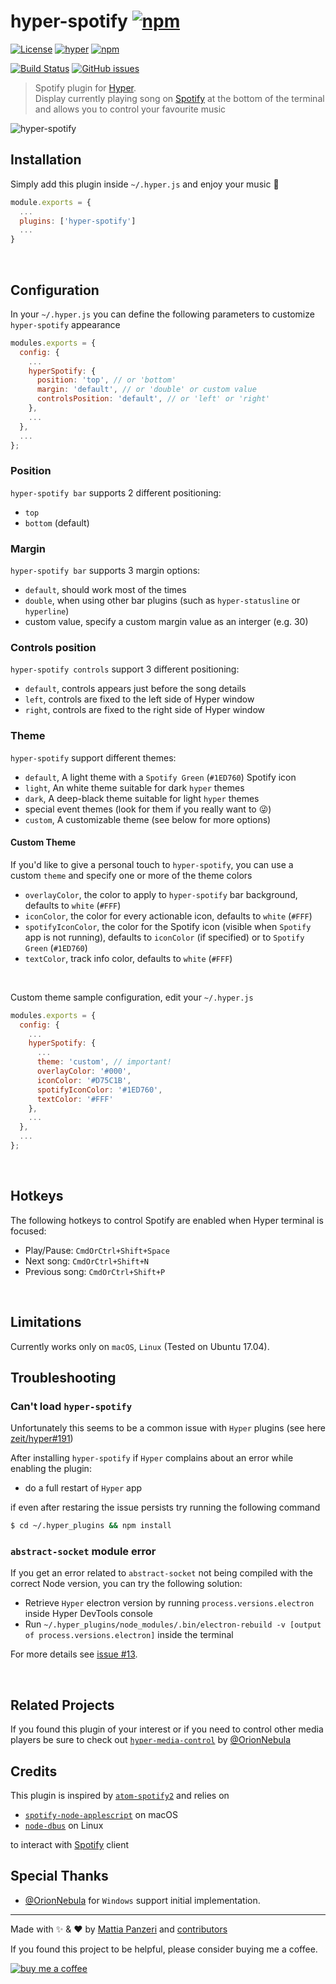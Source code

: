 # hyper-spotify [![npm](https://img.shields.io/npm/v/hyper-spotify.svg)](https://www.npmjs.com/package/hyper-spotify)

[![License](https://img.shields.io/github/license/panz3r/hyper-spotify.svg)](LICENSE.md)
[![hyper](https://img.shields.io/badge/Hyper-v1.3.3-brightgreen.svg)](https://github.com/zeit/hyper/releases/tag/1.3.3)
[![npm](https://img.shields.io/npm/dm/hyper-spotify.svg)](https://www.npmjs.com/package/hyper-spotify)

[![Build Status](https://travis-ci.org/panz3r/hyper-spotify.svg)](https://travis-ci.org/panz3r/hyper-spotify)
[![GitHub issues](https://img.shields.io/github/issues/panz3r/hyper-spotify.svg)](https://github.com/panz3r/hyper-spotify/issues)

> Spotify plugin for [Hyper](https://hyper.is). <br>
Display currently playing song on [Spotify](https://www.spotify.com) at the bottom of the terminal and allows you to control your favourite music

![hyper-spotify](art/preview.png)

## Installation
Simply add this plugin inside `~/.hyper.js` and enjoy your music :musical_note:
```js
module.exports = {
  ...
  plugins: ['hyper-spotify']
  ...
}
```

<br />

## Configuration
In your `~/.hyper.js` you can define the following parameters to customize `hyper-spotify` appearance
```js
modules.exports = {
  config: {
    ...
    hyperSpotify: {
      position: 'top', // or 'bottom'
      margin: 'default', // or 'double' or custom value
      controlsPosition: 'default', // or 'left' or 'right'
    },
    ...
  },
  ... 
};
```

### Position
`hyper-spotify bar` supports 2 different positioning: 
- `top`
- `bottom` (default)

### Margin
`hyper-spotify bar` supports 3 margin options:
- `default`, should work most of the times
- `double`, when using other bar plugins (such as `hyper-statusline` or `hyperline`)
- custom value, specify a custom margin value as an interger (e.g. 30)

### Controls position
`hyper-spotify controls` support 3 different positioning: 
- `default`, controls appears just before the song details
- `left`, controls are fixed to the left side of Hyper window
- `right`, controls are fixed to the right side of Hyper window

### Theme
`hyper-spotify` support different themes:
- `default`, A light theme with a `Spotify Green` (`#1ED760`) Spotify icon
- `light`, An white theme suitable for dark `hyper` themes
- `dark`, A deep-black theme suitable for light `hyper` themes
- special event themes (look for them if you really want to :stuck_out_tongue_winking_eye:)
- `custom`, A customizable theme (see below for more options)

#### Custom Theme
If you'd like to give a personal touch to `hyper-spotify`, you can use a custom `theme` and specify one or more of the theme colors
- `overlayColor`, the color to apply to `hyper-spotify` bar background, defaults to `white` (`#FFF`)
- `iconColor`, the color for every actionable icon, defaults to `white` (`#FFF`)
- `spotifyIconColor`, the color for the Spotify icon (visible when `Spotify` app is not running), defaults to `iconColor` (if specified) or to `Spotify Green` (`#1ED760`)
- `textColor`, track info color, defaults to `white` (`#FFF`)

<br />

Custom theme sample configuration, edit your `~/.hyper.js`
```js
modules.exports = {
  config: {
    ...
    hyperSpotify: {
      ...
      theme: 'custom', // important!
      overlayColor: '#000',
      iconColor: '#D75C1B',
      spotifyIconColor: '#1ED760',
      textColor: '#FFF'
    },
    ...
  },
  ... 
};
```

<br />

## Hotkeys
The following hotkeys to control Spotify are enabled when Hyper terminal is focused:
- Play/Pause: `CmdOrCtrl+Shift+Space`
- Next song: `CmdOrCtrl+Shift+N`
- Previous song: `CmdOrCtrl+Shift+P`

<br />

## Limitations
Currently works only on `macOS`, `Linux` (Tested on Ubuntu 17.04).

## Troubleshooting

### Can't load `hyper-spotify`
Unfortunately this seems to be a common issue with `Hyper` plugins (see here [zeit/hyper#191](https://github.com/zeit/hyper/issues/191))

After installing `hyper-spotify` if `Hyper` complains about an error while enabling the plugin:
- do a full restart of `Hyper` app

if even after restaring the issue persists try running the following command
```bash
$ cd ~/.hyper_plugins && npm install
```

### `abstract-socket` module error
If you get an error related to `abstract-socket` not being compiled with the correct Node version, you can try the following solution:
- Retrieve `Hyper` electron version by running `process.versions.electron` inside Hyper DevTools console
- Run `~/.hyper_plugins/node_modules/.bin/electron-rebuild -v [output of process.versions.electron]` inside the terminal

For more details see [issue #13](https://github.com/panz3r/hyper-spotify/issues/13#issuecomment-453855958).

<br />

## Related Projects

If you found this plugin of your interest or if you need to control other media players be sure to check out
[`hyper-media-control`](https://github.com/OrionNebula/hyper-media-control) by [@OrionNebula](https://github.com/OrionNebula)

## Credits

This plugin is inspired by [`atom-spotify2`](https://github.com/albertorestifo/atom-spotify2) and relies on 
- [`spotify-node-applescript`](https://github.com/andrehaveman/spotify-node-applescript) on macOS
- [`node-dbus`](https://github.com/sidorares/node-dbus) on Linux

to interact with [Spotify](https://www.spotify.com) client

## Special Thanks

- [@OrionNebula](https://github.com/OrionNebula) for `Windows` support initial implementation.

---

Made with :sparkles: & :heart: by [Mattia Panzeri](https://github.com/panz3r) and [contributors](https://github.com/panz3r/hyper-spotify/graphs/contributors)

If you found this project to be helpful, please consider buying me a coffee.

[![buy me a coffee](https://www.buymeacoffee.com/assets/img/custom_images/orange_img.png)](https://buymeacoff.ee/4f18nT0Nk)
